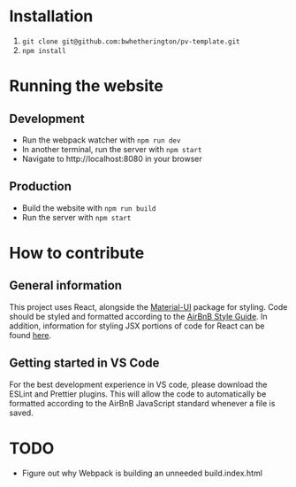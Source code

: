 # Installation

1. `git clone git@github.com:bwhetherington/pv-template.git`
2. `npm install`

# Running the website

## Development

- Run the webpack watcher with `npm run dev`
- In another terminal, run the server with `npm start`
- Navigate to http://localhost:8080 in your browser

## Production

- Build the website with `npm run build`
- Run the server with `npm start`

# How to contribute

## General information

This project uses React, alongside the [Material-UI](https://material-ui.com/) package for styling.
Code should be styled and formatted according to the [AirBnB Style Guide](https://github.com/airbnb/javascript). In addition, information for styling JSX portions of code
for React can be found [here](https://github.com/airbnb/javascript/tree/master/react).

## Getting started in VS Code

For the best development experience in VS code, please download the ESLint and Prettier plugins.
This will allow the code to automatically be formatted according to the AirBnB JavaScript standard
whenever a file is saved.

# TODO

- Figure out why Webpack is building an unneeded build.index.html
